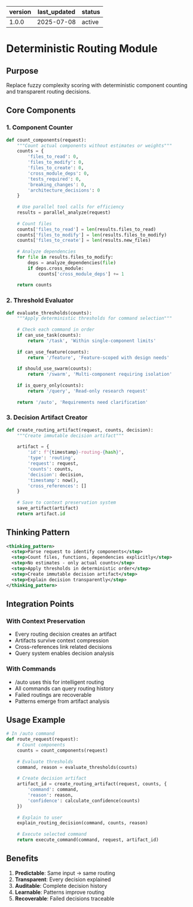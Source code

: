 | version | last_updated | status |
|---------|--------------|--------|
| 1.0.0   | 2025-07-08   | active |

# Deterministic Routing Module

## Purpose
Replace fuzzy complexity scoring with deterministic component counting and transparent routing decisions.

## Core Components

### 1. Component Counter
```python
def count_components(request):
    """Count actual components without estimates or weights"""
    counts = {
        'files_to_read': 0,
        'files_to_modify': 0,
        'files_to_create': 0,
        'cross_module_deps': 0,
        'tests_required': 0,
        'breaking_changes': 0,
        'architecture_decisions': 0
    }
    
    # Use parallel tool calls for efficiency
    results = parallel_analyze(request)
    
    # Count files
    counts['files_to_read'] = len(results.files_to_read)
    counts['files_to_modify'] = len(results.files_to_modify)
    counts['files_to_create'] = len(results.new_files)
    
    # Analyze dependencies
    for file in results.files_to_modify:
        deps = analyze_dependencies(file)
        if deps.cross_module:
            counts['cross_module_deps'] += 1
            
    return counts
```

### 2. Threshold Evaluator
```python
def evaluate_thresholds(counts):
    """Apply deterministic thresholds for command selection"""
    
    # Check each command in order
    if can_use_task(counts):
        return '/task', 'Within single-component limits'
        
    if can_use_feature(counts):
        return '/feature', 'Feature-scoped with design needs'
        
    if should_use_swarm(counts):
        return '/swarm', 'Multi-component requiring isolation'
        
    if is_query_only(counts):
        return '/query', 'Read-only research request'
        
    return '/auto', 'Requirements need clarification'
```

### 3. Decision Artifact Creator
```python
def create_routing_artifact(request, counts, decision):
    """Create immutable decision artifact"""
    
    artifact = {
        'id': f"{timestamp}-routing-{hash}",
        'type': 'routing',
        'request': request,
        'counts': counts,
        'decision': decision,
        'timestamp': now(),
        'cross_references': []
    }
    
    # Save to context preservation system
    save_artifact(artifact)
    return artifact.id
```

## Thinking Pattern

```xml
<thinking_pattern>
  <step>Parse request to identify components</step>
  <step>Count files, functions, dependencies explicitly</step>
  <step>No estimates - only actual counts</step>
  <step>Apply thresholds in deterministic order</step>
  <step>Create immutable decision artifact</step>
  <step>Explain decision transparently</step>
</thinking_pattern>
```

## Integration Points

### With Context Preservation
- Every routing decision creates an artifact
- Artifacts survive context compression
- Cross-references link related decisions
- Query system enables decision analysis

### With Commands
- /auto uses this for intelligent routing
- All commands can query routing history
- Failed routings are recoverable
- Patterns emerge from artifact analysis

## Usage Example

```python
# In /auto command
def route_request(request):
    # Count components
    counts = count_components(request)
    
    # Evaluate thresholds
    command, reason = evaluate_thresholds(counts)
    
    # Create decision artifact
    artifact_id = create_routing_artifact(request, counts, {
        'command': command,
        'reason': reason,
        'confidence': calculate_confidence(counts)
    })
    
    # Explain to user
    explain_routing_decision(command, counts, reason)
    
    # Execute selected command
    return execute_command(command, request, artifact_id)
```

## Benefits

1. **Predictable**: Same input → same routing
2. **Transparent**: Every decision explained
3. **Auditable**: Complete decision history
4. **Learnable**: Patterns improve routing
5. **Recoverable**: Failed decisions traceable